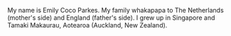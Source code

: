 My name is Emily Coco Parkes. My family whakapapa to The Netherlands (mother's side) and England (father's side). I grew up in Singapore and Tamaki Makaurau, Aotearoa (Auckland, New Zealand). 
